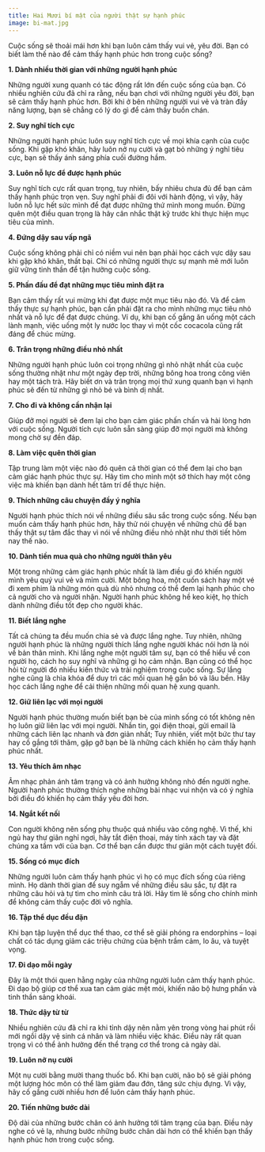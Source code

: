 ```yaml
---
title: Hai Mươi bí mật của người thật sự hạnh phúc
image: bi-mat.jpg
---
```


Cuộc sống sẽ thoải mái hơn khi bạn luôn cảm thấy vui vẻ, yêu đời. Bạn có biết làm thế nào để cảm thấy hạnh phúc hơn trong cuộc sống?

**1. Dành nhiều thời gian với những người hạnh phúc**

Những người xung quanh có tác động rất lớn đến cuộc sống của bạn. Có nhiều nghiên cứu đã chỉ ra rằng, nếu bạn chơi với những người yêu đời, bạn sẽ cảm thấy hạnh phúc hơn. Bởi khi ở bên những người vui vẻ và tràn đầy năng lượng, bạn sẽ chẳng có lý do gì để cảm thấy buồn chán.

**2. Suy nghĩ tích cực**

Những người hạnh phúc luôn suy nghĩ tích cực về mọi khía cạnh của cuộc sống. Khi gặp khó khăn, hãy luôn nở nụ cười và gạt bỏ những ý nghĩ tiêu cực, bạn sẽ thấy ánh sáng phía cuối đường hầm.

**3. Luôn nỗ lực để được hạnh phúc**

Suy nghĩ tích cực rất quan trọng, tuy nhiên, bấy nhiêu chưa đủ để bạn cảm thấy hạnh phúc trọn vẹn. Suy nghĩ phải đi đôi với hành động, vì vậy, hãy luôn nỗ lực hết sức mình để đạt được những thứ mình mong muốn. Đừng quên một điều quan trọng là hãy cân nhắc thật kỹ trước khi thực hiện mục tiêu của mình.

**4. Đứng dậy sau vấp ngã**

Cuộc sống không phải chỉ có niềm vui nên bạn phải học cách vực dậy sau khi gặp khó khăn, thất bại. Chỉ có những người thực sự mạnh mẽ mới luôn giữ vững tinh thần để tận hưởng cuộc sống.

**5. Phấn đấu để đạt những mục tiêu mình đặt ra**

Bạn cảm thấy rất vui mừng khi đạt được một mục tiêu nào đó. Và để cảm thấy thực sự hạnh phúc, bạn cần phải đặt ra cho mình những mục tiêu nhỏ nhất và nỗ lực để đạt được chúng. Ví dụ, khi bạn cố gắng ăn uống một cách lành mạnh, việc uống một ly nước lọc thay vì một cốc cocacola cũng rất đáng để chúc mừng.

**6. Trân trọng những điều nhỏ nhất**

Những người hạnh phúc luôn coi trọng những gì nhỏ nhặt nhất của cuộc sống thường nhật như một ngày đẹp trời, những bông hoa trong công viên hay một tách trà. Hãy biết ơn và trân trọng mọi thứ xung quanh bạn vì hạnh phúc sẽ đến từ những gì nhỏ bé và bình dị nhất.

**7. Cho đi và không cần nhận lại**

Giúp đỡ mọi người sẽ đem lại cho bạn cảm giác phấn chấn và hài lòng hơn với cuộc sống. Người tích cực luôn sẵn sàng giúp đỡ mọi người mà không mong chờ sự đền đáp.

**8. Làm việc quên thời gian**

Tập trung làm một việc nào đó quên cả thời gian có thể đem lại cho bạn cảm giác hạnh phúc thực sự. Hãy tìm cho mình một sở thích hay một công việc mà khiến bạn dành hết tâm trí để thực hiện.

**9. Thích những câu chuyện đầy ý nghĩa**

Người hạnh phúc thích nói về những điều sâu sắc trong cuộc sống. Nếu bạn muốn cảm thấy hạnh phúc hơn, hãy thử nói chuyện về những chủ đề bạn thấy thật sự tâm đắc thay vì nói về những điều nhỏ nhặt như thời tiết hôm nay thế nào.

**10. Dành tiền mua quà cho những người thân yêu**

Một trong những cảm giác hạnh phúc nhất là làm điều gì đó khiến người mình yêu quý vui vẻ và mỉm cười. Một bông hoa, một cuốn sách hay một vé đi xem phim là những món quà dù nhỏ nhưng có thể đem lại hạnh phúc cho cả người cho và người nhận. Người hạnh phúc không hề keo kiệt, họ thích dành những điều tốt đẹp cho người khác.

**11. Biết lắng nghe**

Tất cả chúng ta đều muốn chia sẻ và được lắng nghe. Tuy nhiên, những người hạnh phúc là những người thích lắng nghe người khác nói hơn là nói về bản thân mình. Khi lắng nghe một người tâm sự, bạn có thể hiểu về con người họ, cách họ suy nghĩ và những gì họ cảm nhận. Bạn cũng có thể học hỏi  từ người đó nhiều kiến thức và trải nghiệm trong cuộc sống. Sự lắng nghe cũng là chìa khóa để duy trì các mối quan hệ gắn bó và lâu bền. Hãy học cách lắng nghe để cải thiện những mối quan hệ xung quanh.

**12. Giữ liên lạc với mọi người**

Người hạnh phúc thường muốn biết bạn bè của mình sống có tốt không nên họ luôn giữ liên lạc với mọi người. Nhắn tin, gọi điện thoại, gửi email là những cách liên lạc nhanh và đơn giản nhất; Tuy nhiên, viết một bức thư tay hay cố gắng tới thăm, gặp gỡ bạn bè là những cách khiến họ cảm thấy hạnh phúc nhất.

**13. Yêu thích âm nhạc**

Âm nhạc phản ánh tâm trạng và có ảnh hưởng không nhỏ đến người nghe. Người hạnh phúc thường thích nghe những bài nhạc vui nhộn và có ý nghĩa bởi điều đó khiến họ cảm thấy yêu đời hơn.

**14. Ngắt kết nối**

Con người không nên sống phụ thuộc quá nhiều vào công nghệ. Vì thế, khi ngủ hay thư giãn nghỉ ngơi, hãy tắt điện thoại, máy tính xách tay và đặt chúng xa tầm với của bạn. Cơ thể bạn cần được thư giãn một cách tuyệt đối.

**15. Sống có mục đích**

Những người luôn cảm thấy hạnh phúc vì họ có mục đích sống của riêng mình. Họ dành thời gian để suy ngẫm về những điều sâu sắc, tự đặt ra những câu hỏi và tự tìm cho mình câu trả lời. Hãy tìm lẽ sống cho chính mình để không cảm thấy cuộc đời vô nghĩa.

**16. Tập thể dục đều đặn**

Khi bạn tập luyện thể dục thể thao, cơ thể sẽ giải phóng ra endorphins – loại chất có tác dụng giảm các triệu chứng của bệnh trầm cảm, lo âu, và tuyệt vọng.

**17. Đi dạo mỗi ngày**

Đây là một thói quen hằng ngày của những người luôn cảm thấy hạnh phúc. Đi dạo bộ giúp cơ thể xua tan cảm giác mệt mỏi, khiến não bộ hưng phấn và tinh thần sảng khoái.

**18. Thức dậy từ từ**

Nhiều nghiên cứu đã chỉ ra khi tỉnh dậy nên nằm yên trong vòng hai phút rồi mới ngồi dậy vệ sinh cá nhân và làm nhiều việc khác. Điều này rất quan trọng vì có thể ảnh hưởng đến thể trạng cơ thể trong cả ngày dài.

**19. Luôn nở nụ cười**

Một nụ cười bằng mười thang thuốc bổ. Khi bạn cười, não bộ sẽ giải phóng một lượng hóc môn có thể làm giảm đau đớn, tăng sức chịu đựng. Vì vậy, hãy cố gắng cười nhiều hơn để luôn cảm thấy hạnh phúc.

**20. Tiến những bước dài**

Độ dài của những bước chân có ảnh hưởng tới tâm trạng của bạn. Điều này nghe có vẻ lạ, nhưng bước những bước chân dài hơn có thể khiến bạn thấy hạnh phúc hơn trong cuộc sống.